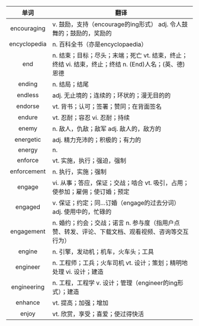 |单词|翻译  |
|:--:|--| 
|	encouraging  		|		v. 鼓励，支持（encourage的ing形式） adj. 令人鼓舞的；鼓励的，奖励的	|		
|	encyclopedia  		|		n. 百科全书（亦是encyclopaedia）	|		
|	end  		|		n. 结束；目标；尽头；末端；死亡 vt. 结束，终止；终结 vi. 结束，终止；终结 n. (End)人名；(英、德)恩德	|		
|	ending  		|		n. 结局；结尾	|		
|	endless  		|		adj. 无止境的；连续的；环状的；漫无目的的	|		
|	endorse  		|		vt. 背书；认可；签署；赞同；在背面签名	|		
|	endure  		|		vt. 忍耐；容忍 vi. 忍耐；持续	|		
|	enemy  		|		n. 敌人，仇敌；敌军 adj. 敌人的，敌方的	|		
|	energetic  		|		adj. 精力充沛的；积极的；有力的	|		
|	energy  		|		n. 	|		
|	enforce  		|		vt. 实施，执行；强迫，强制	|		
|	enforcement  		|		n. 执行，实施；强制	|		
|	engage  		|		vi. 从事；答应，保证；交战；啮合 vt. 吸引，占用；使参加；雇佣；使订婚；预定	|		
|	engaged  		|		v. 保证；约定；同…订婚（engage的过去分词） adj. 使用中的，忙碌的	|		
|	engagement  		|		n. 婚约；约会；交战；诺言 n. 参与度（指用户点赞、转发、评论、下载文档、观看视频、咨询等交互行为）	|		
|	engine  		|		n. 引擎，发动机；机车，火车头；工具	|		
|	engineer  		|		n. 工程师；工兵；火车司机 vt. 设计；策划；精明地处理 vi. 设计；建造	|		
|	engineering  		|		n. 工程，工程学 v. 设计；管理（engineer的ing形式）；建造	|		
|	enhance  		|		vt. 提高；加强；增加	|		
|	enjoy  		|		vt. 欣赏，享受；喜爱；使过得快活	|		
